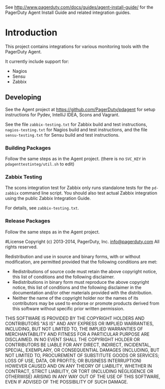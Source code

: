 
See http://www.pagerduty.com/docs/guides/agent-install-guide/ for the PagerDuty
Agent Install Guide and related integration guides.

# Introduction

This project contains integrations for various monitoring tools with the
PagerDuty Agent.

It currently include support for:

- Nagios
- Sensu
- Zabbix

## Developing

See the Agent project at https://github.com/PagerDuty/pdagent for setup
instructions for Pydev, IntelliJ IDEA, Scons and Vagrant.

See the file `zabbix-testing.txt` for Zabbix build and test instructions,
`nagios-testing.txt` for Nagios build and test instructions, and the file
`sensu-testing.txt` for Sensu build and test instructions.


### Building Packages

Follow the same steps as in the Agent project. (there is no `SVC_KEY` in
`pdagenttestinteg/util.sh` to edit)

### Zabbix Testing

The scons integration test for Zabbix only runs standalone tests for the
`pd-zabbix` command line script. You should also test actual Zabbix integration
using the public Zabbix Integration Guide.

For details, see `zabbix-testing.txt`.


### Release Packages

Follow the same steps as in the Agent project.

#License
Copyright (c) 2013-2014, PagerDuty, Inc. <info@pagerduty.com>
All rights reserved.

Redistribution and use in source and binary forms, with or without
modification, are permitted provided that the following conditions are met:

  * Redistributions of source code must retain the above copyright
    notice, this list of conditions and the following disclaimer.
  * Redistributions in binary form must reproduce the above copyright
    notice, this list of conditions and the following disclaimer in the
    documentation and/or other materials provided with the distribution.
  * Neither the name of the copyright holder nor the
    names of its contributors may be used to endorse or promote products
    derived from this software without specific prior written permission.

THIS SOFTWARE IS PROVIDED BY THE COPYRIGHT HOLDERS AND CONTRIBUTORS "AS IS"
AND ANY EXPRESS OR IMPLIED WARRANTIES, INCLUDING, BUT NOT LIMITED TO, THE
IMPLIED WARRANTIES OF MERCHANTABILITY AND FITNESS FOR A PARTICULAR PURPOSE
ARE DISCLAIMED. IN NO EVENT SHALL THE COPYRIGHT HOLDER OR CONTRIBUTORS BE
LIABLE FOR ANY DIRECT, INDIRECT, INCIDENTAL, SPECIAL, EXEMPLARY, OR
CONSEQUENTIAL DAMAGES (INCLUDING, BUT NOT LIMITED TO, PROCUREMENT OF
SUBSTITUTE GOODS OR SERVICES; LOSS OF USE, DATA, OR PROFITS; OR BUSINESS
INTERRUPTION) HOWEVER CAUSED AND ON ANY THEORY OF LIABILITY, WHETHER IN
CONTRACT, STRICT LIABILITY, OR TORT (INCLUDING NEGLIGENCE OR OTHERWISE)
ARISING IN ANY WAY OUT OF THE USE OF THIS SOFTWARE, EVEN IF ADVISED OF THE
POSSIBILITY OF SUCH DAMAGE.


